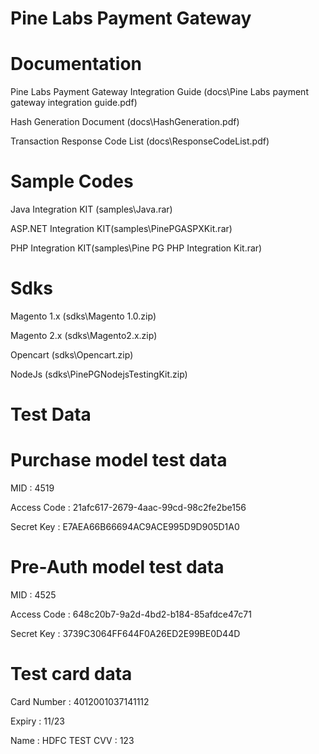 # Pine Labs Payment Gateway

# Documentation

Pine Labs Payment Gateway Integration Guide (docs\Pine Labs payment gateway integration guide.pdf)

Hash Generation Document (docs\HashGeneration.pdf)

Transaction Response Code List (docs\ResponseCodeList.pdf)

# Sample Codes

Java Integration KIT (samples\Java.rar)

ASP.NET Integration KIT(samples\PinePGASPXKit.rar)

PHP Integration KIT(samples\Pine PG PHP Integration Kit.rar)


# Sdks

Magento 1.x (sdks\Magento 1.0.zip)

Magento 2.x (sdks\Magento2.x.zip)

Opencart (sdks\Opencart.zip)

NodeJs (sdks\PinePGNodejsTestingKit.zip)

# Test Data

# Purchase model test data

MID : 4519

Access Code : 21afc617-2679-4aac-99cd-98c2fe2be156

Secret Key : E7AEA66B66694AC9ACE995D9D905D1A0

# Pre-Auth model test data

MID : 4525

Access Code : 648c20b7-9a2d-4bd2-b184-85afdce47c71

Secret Key : 3739C3064FF644F0A26ED2E99BE0D44D

# Test card data

Card Number : 4012001037141112

Expiry : 11/23

Name : HDFC TEST
CVV : 123

